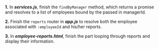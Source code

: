 **1.** In ***services.js***, finish the ```findByManager``` method, which returns a promise and resolves to a list of employees 
bound by the passed in managerId.

**2.** Finish the ```reports``` router in ***app.js*** to resolve both the employee associated with ```:employeeId``` and his/her reports.

**3.** In ***employee-reports.html***, finish the part looping through reports and display their information.